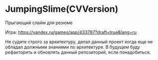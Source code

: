 # JumpingSlime(CVVersion)
Прыгающий слайм для резюме

Игра: https://yandex.ru/games/app/433787?draft=true&lang=ru

Не судите строго за архитектуру, делал данный проект когда еще не обладал должными знаниями по архитектуре. В будущем буду рефакторить и обновлять данный репозиторий, если понадобиться. 

